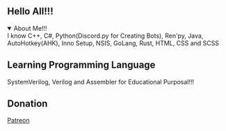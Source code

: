 ## Hello All!!!

  <details open>
<summary>About Me!!!</summary>
I know С++, C#, Python(Discord.py for Creating Bots), Ren'py, Java, AutoHotkey(AHK), Inno Setup, NSIS, GoLang, Rust, HTML, CSS and SCSS


</details>

## Learning Programming Language

SystemVerilog, Verilog and Assembler for Educational Purposal!!!

## Donation

[Patreon](https://patreon.com/riritoninigaya)
